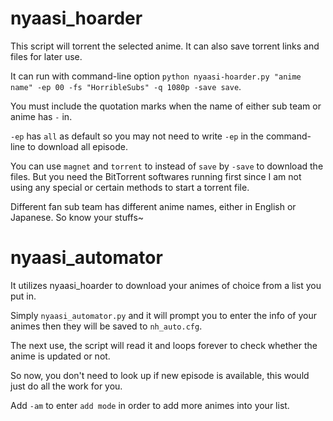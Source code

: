 # nyaasi_hoarder

This script will torrent the selected anime. It can also save torrent links and files for later use.

It can run with command-line option `python nyaasi-hoarder.py "anime name" -ep 00 -fs "HorribleSubs" -q 1080p -save save`.

You must include the quotation marks when the name of either sub team or anime has `-` in.

`-ep` has `all` as default so you may not need to write `-ep` in the command-line to download all episode.

You can use `magnet` and `torrent` to instead of `save` by `-save` to download the files. But you need the BitTorrent softwares running first
since I am not using any special or certain methods to start a torrent file.

Different fan sub team has different anime names, either in English or Japanese. So know your stuffs~

# nyaasi_automator

It utilizes nyaasi_hoarder to download your animes of choice from a list you put in.

Simply `nyaasi_automator.py` and it will prompt you to enter the info of your animes then they will be saved to `nh_auto.cfg`.

The next use, the script will read it and loops forever to check whether the anime is updated or not. 

So now, you don't need to look up if new episode is available, this would just do all the work for you.

Add `-am` to enter `add mode` in order to add more animes into your list.



